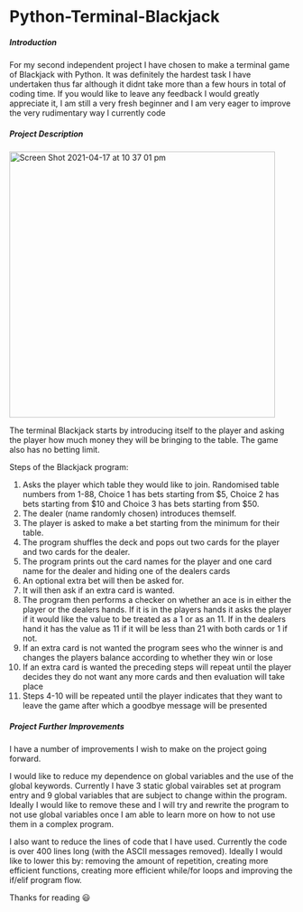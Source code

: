 # Python-Terminal-Blackjack

##### Introduction

For my second independent project I have chosen to make a terminal game of Blackjack with Python. It was definitely the hardest task I have undertaken thus far although it didnt take more than a few hours in total of coding time. If you would like to leave any feedback I would greatly appreciate it, I am still a very fresh beginner and I am very eager to improve the very rudimentary way I currently code

##### Project Description

<img width="471" alt="Screen Shot 2021-04-17 at 10 37 01 pm" src="https://user-images.githubusercontent.com/66585639/115113562-54387e80-9fce-11eb-9aa0-8fd8b11c0fde.png">

The terminal Blackjack starts by introducing itself to the player and asking the player how much money they will be bringing to the table. The game also has no betting limit.

Steps of the Blackjack program:

1. Asks the player which table they would like to join. Randomised table numbers from 1-88, Choice 1 has bets starting from $5, Choice 2 has bets starting from $10 and Choice 3 has bets starting from $50.
2. The dealer (name randomly chosen) introduces themself.
3. The player is asked to make a bet starting from the minimum for their table.
4. The program shuffles the deck and pops out two cards for the player and two cards for the dealer.
5. The program prints out the card names for the player and one card name for the dealer and hiding one of the dealers cards
6. An optional extra bet will then be asked for.
7. It will then ask if an extra card is wanted.
8. The program then performs a checker on whether an ace is in either the player or the dealers hands. If it is in the players hands it asks the player if it would like the value to be treated as a 1 or as an 11. If in the dealers hand it has the value as 11 if it will be less than 21 with both cards or 1 if not.
9. If an extra card is not wanted the program sees who the winner is and changes the players balance according to whether they win or lose
10. If an extra card is wanted the preceding steps will repeat until the player decides they do not want any more cards and then evaluation will take place
11. Steps 4-10 will be repeated until the player indicates that they want to leave the game after which a goodbye message will be presented

##### Project Further Improvements

I have a number of improvements I wish to make on the project going forward. 

I would like to reduce my dependence on global variables and the use of the global keywords. Currently I have 3 static global vairables set at program entry and 9 global variables that are subject to change within the program. Ideally I would like to remove these and I will try and rewrite the program to not use global variables once I am able to learn more on how to not use them in a complex program.

I also want to reduce the lines of code that I have used. Currently the code is over 400 lines long (with the ASCII messages removed). Ideally I would like to lower this by: removing the amount of repetition, creating more efficient functions, creating more efficient while/for loops and improving the if/elif program flow.

Thanks for reading 😃
